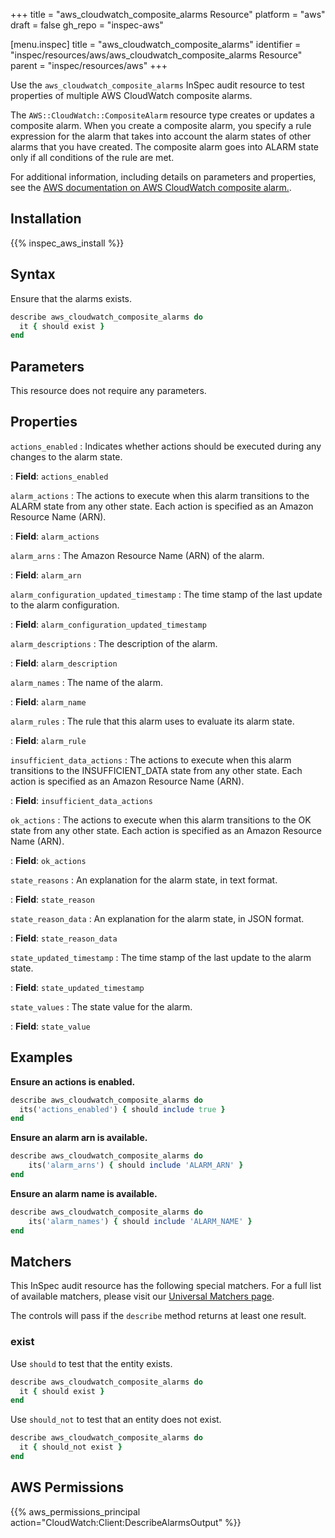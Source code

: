 +++
title = "aws_cloudwatch_composite_alarms Resource"
platform = "aws"
draft = false
gh_repo = "inspec-aws"

[menu.inspec]
title = "aws_cloudwatch_composite_alarms"
identifier = "inspec/resources/aws/aws_cloudwatch_composite_alarms Resource"
parent = "inspec/resources/aws"
+++

Use the `aws_cloudwatch_composite_alarms` InSpec audit resource to test properties of multiple AWS CloudWatch composite alarms.

The `AWS::CloudWatch::CompositeAlarm` resource type creates or updates a composite alarm. When you create a composite alarm, you specify a rule expression for the alarm that takes into account the alarm states of other alarms that you have created. The composite alarm goes into ALARM state only if all conditions of the rule are met.

For additional information, including details on parameters and properties, see the [AWS documentation on AWS CloudWatch composite alarm.](https://docs.aws.amazon.com/AWSCloudFormation/latest/UserGuide/aws-resource-cloudwatch-compositealarm.html).

## Installation

{{% inspec_aws_install %}}

## Syntax

Ensure that the alarms exists.

```ruby
describe aws_cloudwatch_composite_alarms do
  it { should exist }
end
```

## Parameters

This resource does not require any parameters.

## Properties

`actions_enabled`
: Indicates whether actions should be executed during any changes to the alarm state.

: **Field**: `actions_enabled`

`alarm_actions`
: The actions to execute when this alarm transitions to the ALARM state from any other state. Each action is specified as an Amazon Resource Name (ARN).

: **Field**: `alarm_actions`

`alarm_arns`
: The Amazon Resource Name (ARN) of the alarm.

: **Field**: `alarm_arn`

`alarm_configuration_updated_timestamp`
: The time stamp of the last update to the alarm configuration.

: **Field**: `alarm_configuration_updated_timestamp`

`alarm_descriptions`
: The description of the alarm.

: **Field**: `alarm_description`

`alarm_names`
: The name of the alarm.

: **Field**: `alarm_name`

`alarm_rules`
: The rule that this alarm uses to evaluate its alarm state.

: **Field**: `alarm_rule`

`insufficient_data_actions`
: The actions to execute when this alarm transitions to the INSUFFICIENT_DATA state from any other state. Each action is specified as an Amazon Resource Name (ARN).

: **Field**: `insufficient_data_actions`

`ok_actions`
: The actions to execute when this alarm transitions to the OK state from any other state. Each action is specified as an Amazon Resource Name (ARN).

: **Field**: `ok_actions`

`state_reasons`
: An explanation for the alarm state, in text format.

: **Field**: `state_reason`

`state_reason_data`
: An explanation for the alarm state, in JSON format.

: **Field**: `state_reason_data`

`state_updated_timestamp`
: The time stamp of the last update to the alarm state.

: **Field**: `state_updated_timestamp`

`state_values`
: The state value for the alarm.

: **Field**: `state_value`

## Examples

**Ensure an actions is enabled.**

```ruby
describe aws_cloudwatch_composite_alarms do
  its('actions_enabled') { should include true }
end
```

**Ensure an alarm arn is available.**

```ruby
describe aws_cloudwatch_composite_alarms do
    its('alarm_arns') { should include 'ALARM_ARN' }
end
```

**Ensure an alarm name is available.**

```ruby
describe aws_cloudwatch_composite_alarms do
    its('alarm_names') { should include 'ALARM_NAME' }
end
```

## Matchers

This InSpec audit resource has the following special matchers. For a full list of available matchers, please visit our [Universal Matchers page](https://www.inspec.io/docs/reference/matchers/).

The controls will pass if the `describe` method returns at least one result.

### exist

Use `should` to test that the entity exists.

```ruby
describe aws_cloudwatch_composite_alarms do
  it { should exist }
end
```

Use `should_not` to test that an entity does not exist.

```ruby
describe aws_cloudwatch_composite_alarms do
  it { should_not exist }
end
```

## AWS Permissions

{{% aws_permissions_principal action="CloudWatch:Client:DescribeAlarmsOutput" %}}
